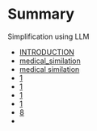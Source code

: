 # Summary
Simplification using LLM

- [INTRODUCTION](./README.md)
- [medical_similation](./mediacal_summilation.md)
- [medical similation](./sim_medical.md)
- [1](./1-2023-10-02-14_21.md)
- [1](./1-e2.md)
- [1](./1-e3.md)
- [1](./1-e5.md)
- [8](./1-e8.md)
- [](.md)
